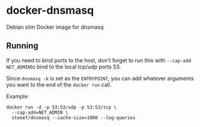 # docker-dnsmasq
Debian slim Docker image for dnsmasq

## Running
If you need to bind ports to the host, don't forget to run this with `--cap-add
NET_ADMIN`to bind to the local tcp/udp ports 53.

Since `dnsmasq -k` is set as the `ENTRYPOINT`, you can add whatever arguments
you want to the end of the `docker run` call.

Example:

```
docker run -d -p 53:53/udp -p 53:53/tcp \
  --cap-add=NET_ADMIN \
  steeef/dnsmasq --cache-size=1000 --log-queries
```
